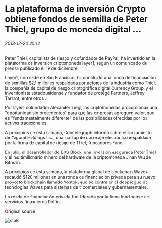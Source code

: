 # La plataforma de inversión Crypto obtiene fondos de semilla de Peter Thiel, grupo de moneda digital ...

###### 2018-12-20 20:12

Peter Thiel, capitalista de riesgo y cofundador de PayPal, ha invertido en la plataforma de inversión criptomoneda layer1, según un comunicado de prensa publicado el 19 de diciembre.

Layer1, con sede en San Francisco, ha concluido una ronda de financiación de semillas $2,1 millones respaldada por actores de la industria como Thiel, la compañía de capital de riesgo criptográfica digital Currency Group, y el inversionista estadounidense y fundador de protégé Partners, Jeffrey Tarrant, entre otros .

Por layer1 cofundador Alexander Liegl, las criptomonedas proporcionan una "oportunidad sin precedentes" para que las empresas agreguen valor, que es "fundamentalmente diferente" de las posibilidades ofrecidas por los activos tradicionales.

A principios de esta semana, Cointelegraph informó sobre el lanzamiento de Tagomi Holdings Inc., una startup de corretaje electrónico respaldada por la firma de capital de riesgo de Thiel, fundadores Fund.

En julio, el desarrollador de EOS Block. una inversión asegurada Peter Thiel y el multimillonario minero del hardware de la criptomoneda Jihan Wu de Bitmain.

A principios de esta semana, la plataforma global de blockchain Waves recaudó $120 millones en una ronda de financiación privada para su nuevo proyecto blockchain llamado Vostok, que se centra en el despliegue de tecnologías Waves para sistemas de ti comerciales y gubernamentales.

La ronda de financiación privada fue liderada por la firma londinense de servicios financieros Dolfin.

[Original source](https://cointelegraph.com/news/crypto-investment-platform-secures-seed-funding-from-peter-thiel-digital-currency-group)

![stats](https://c.statcounter.com/11760860/0/a89fa40b/1/ "stats")